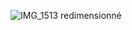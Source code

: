 ![IMG_1513 redimensionné](https://user-images.githubusercontent.com/112189528/225631144-e6ad05db-2b97-47b2-b992-9b9479a87644.png)
